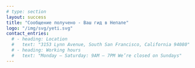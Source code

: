 ```yaml
---
# type: section
layout: success
title: "Сообщение получено - Ваш гид в Непале"
logo: "/img/svg/yeti.svg"
contact_entries:
  # - heading: Location
  #   text: "3153 Lynn Avenue, South San Francisco, California 94080"
  # - heading: Working hours
  #   text: "Monday – Saturday: 9AM – 7PM We’re closed on Sundays"
---
```


